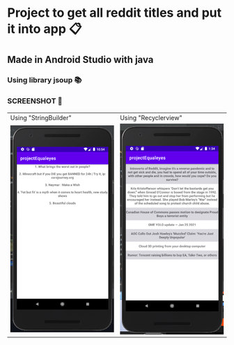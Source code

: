 # Project to get all reddit titles and put it into app :clipboard:

## Made in Android Studio with java

### Using library jsoup :books:

### SCREENSHOT :iphone:
<table>
  <tr>
    <td>Using "StringBuilder"</td>
     <td>Using "Recyclerview"</td>
  </tr>
  <tr>
    <td><img src="Screenshot.png" width="250"></td>
    <td><img src="Screenshot_2.png" width="250"></td>
  </tr>
</table>
